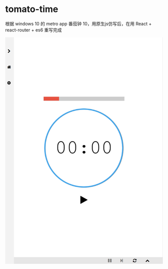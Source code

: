 # tomato-time
根据 windows 10 的 metro app 番茄钟 10，用原生js仿写后，在用 React + react-router + es6 重写完成


![preview](img/readme.png)
